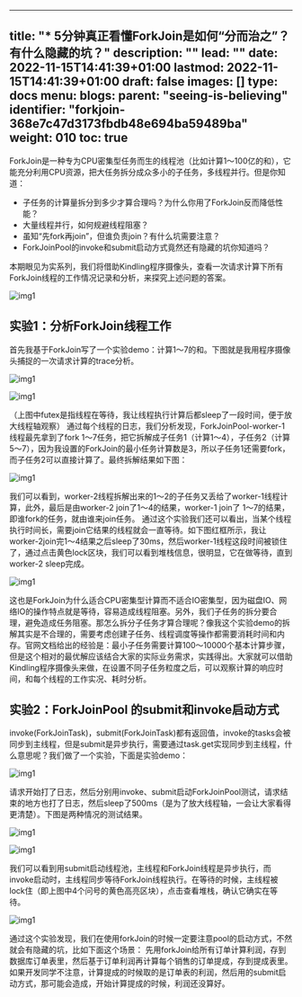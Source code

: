 
---
title: "* 5分钟真正看懂ForkJoin是如何“分而治之”？有什么隐藏的坑？"
description: ""
lead: ""
date: 2022-11-15T14:41:39+01:00
lastmod: 2022-11-15T14:41:39+01:00
draft: false
images: []
type: docs
menu:
  blogs:
    parent: "seeing-is-believing"
    identifier: "forkjoin-368e7c47d3173fbdb48e694ba59489ba"
weight: 010
toc: true
---

ForkJoin是一种专为CPU密集型任务而生的线程池（比如计算1～100亿的和），它能充分利用CPU资源，把大任务拆分成众多小的子任务，多线程并行。但是你知道：
- 子任务的计算量拆分到多少才算合理吗？为什么你用了ForkJoin反而降低性能？
- 大量线程并行，如何规避线程阻塞？
- 虽知“先fork再join”，但谁负责join？有什么坑需要注意？
- ForkJoinPool的invoke和submit启动方式竟然还有隐藏的坑你知道吗？

本期眼见为实系列，我们将借助Kindling程序摄像头，查看一次请求计算下所有ForkJoin线程的工作情况记录和分析，来探究上述问题的答案。

![img1](1.png)

实验1：分析ForkJoin线程工作
---

首先我基于ForkJoin写了一个实验demo：计算1～7的和。下图就是我用程序摄像头捕捉的一次请求计算的trace分析。

![img1](2.png)

![img1](3.png)

（上图中futex是指线程在等待，我让线程执行计算后都sleep了一段时间，便于放大线程轴观察）
    通过每个线程的日志，我们分析发现，ForkJoinPool-worker-1线程最先拿到了fork 1～7任务，把它拆解成子任务1（计算1～4），子任务2（计算5～7），因为我设置的ForkJoin的最小任务计算数是3，所以子任务1还需要fork，而子任务2可以直接计算了。最终拆解结果如下图：
    
![img1](4.png)

我们可以看到，worker-2线程拆解出来的1～2的子任务又丢给了worker-1线程计算，此外，最后是由worker-2 join了1～4的结果，worker-1 join了 1～7的结果，即谁fork的任务，就由谁来join任务。
通过这个实验我们还可以看出，当某个线程执行时间长，需要join它结果的线程就会一直等待。如下图红框所示，我让worker-2join完1～4结果之后sleep了30ms，然后worker-1线程这段时间被锁住了，通过点击黄色lock区块，我们可以看到堆栈信息，很明显，它在做等待，直到worker-2 sleep完成。

![img1](5.png)


这也是ForkJoin为什么适合CPU密集型计算而不适合IO密集型，因为磁盘IO、网络IO的操作特点就是等待，容易造成线程阻塞。另外，我们子任务的拆分要合理，避免造成任务阻塞。那怎么拆分子任务才算合理呢？像我这个实验demo的拆解其实是不合理的，需要考虑创建子任务、线程调度等操作都需要消耗时间和内存。官网文档给出的经验是：最小子任务需要计算100～10000个基本计算步骤，但是这个相对的最优解应该结合大家的实际业务需求，实践得出。大家就可以借助Kindling程序摄像头来做，在设置不同子任务粒度之后，可以观察计算的响应时间，和每个线程的工作实况、耗时分析。

实验2：ForkJoinPool 的submit和invoke启动方式
---

invoke(ForkJoinTask)，submit(ForkJoinTask)都有返回值，invoke的tasks会被同步到主线程，但是submit是异步执行，需要通过task.get实现同步到主线程，什么意思呢？我们做了一个实验，下面是实验demo：

![img1](6.png)

请求开始打了日志，然后分别用invoke、submit启动ForkJoinPool测试，请求结束的地方也打了日志，然后sleep了500ms（是为了放大线程轴，一会让大家看得更清楚）。下图是两种情况的测试结果。

![img1](7.png)

![img1](8.png)

我们可以看到用submit启动线程池，主线程和ForkJoin线程是异步执行，而invoke启动时，主线程同步等待ForkJoin线程执行。在等待的时候，主线程被lock住（即上图中4个问号的黄色高亮区块），点击查看堆栈，确认它确实在等待。

![img1](9.png)

通过这个实验发现，我们在使用forkJoin的时候一定要注意pool的启动方式，不然就会有隐藏的坑，比如下面这个场景：
    先用forkJoin给所有订单计算利润，存到数据库订单表里，然后基于订单利润再计算每个销售的订单提成，存到提成表里。
    如果开发同学不注意，计算提成的时候取的是订单表的利润，然后用的submit启动方式，那可能会造成，开始计算提成的时候，利润还没算好。
